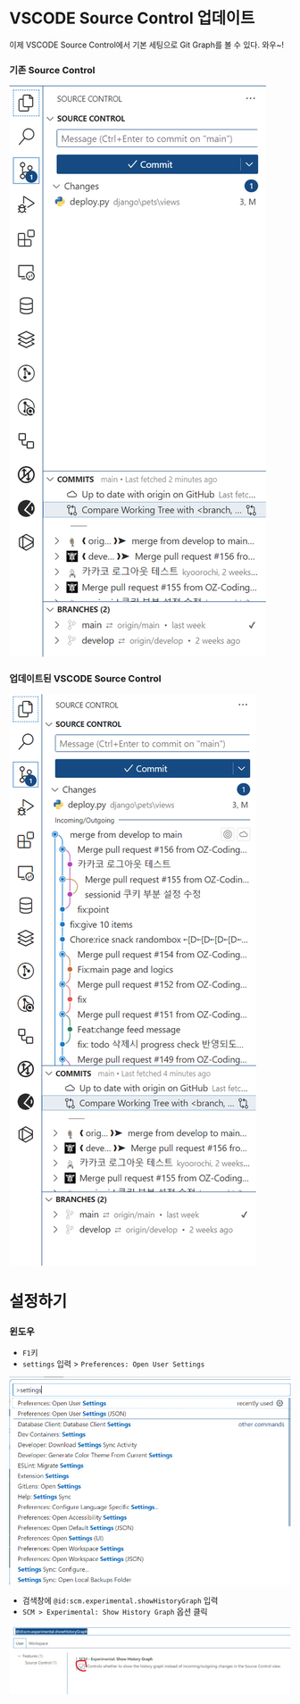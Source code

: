 # VSCODE Source Control 업데이트

이제 VSCODE Source Control에서 기본 세팅으로 Git Graph를 볼 수 있다. 와우~!

### 기존 Source Control

![](assets/20240704_152458_image.png)

### 업데이트된 VSCODE Source Control

![](assets/20240704_152645_image.png)

# 설정하기

### 윈도우

- `F1`키
- `settings` 입력 > `Preferences: Open User Settings`

![](assets/20240704_153218_image.png)

- 검색창에 `@id:scm.experimental.showHistoryGraph` 입력
- `SCM > Experimental: Show History Graph` 옵션 클릭

![](assets/20240704_153515_image.png)
